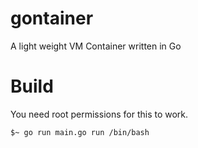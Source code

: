 # gontainer
A light weight VM Container written in Go

# Build
You need root permissions for this to work.

`$~ go run main.go run /bin/bash`
